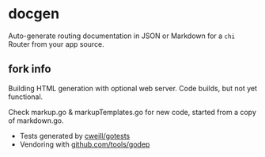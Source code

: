 # docgen
Auto-generate routing documentation in JSON or Markdown for a `chi` Router from your app source.

## fork info
Building HTML generation with optional web server. Code builds, but not yet functional.

Check markup.go & markupTemplates.go for new code, started from a copy of markdown.go.

* Tests generated by [cweill/gotests](https://github.com/cweill/gotests)
* Vendoring with [github.com/tools/godep](https://github.com/tools/godep)
